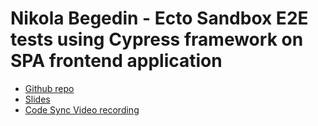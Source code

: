 # Nikola Begedin - Ecto Sandbox E2E tests using Cypress framework on SPA frontend application

- [Github repo](https://github.com/begedin/e2e-recipes)
- [Slides](https://github.com/begedin/talk-slides/blob/main/slides/ecto_sandbox_plug_en.md)
- [Code Sync Video recording](https://www.youtube.com/watch?v=OAuTCyvp9NY)
